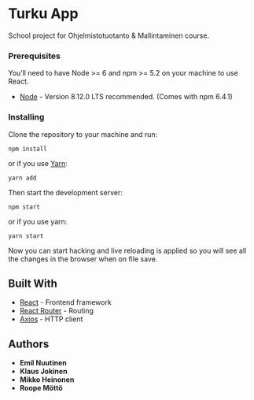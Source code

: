 # Turku App

School project for Ohjelmistotuotanto & Mallintaminen course.

### Prerequisites

You’ll need to have Node >= 6 and npm >= 5.2 on your machine to use React.
* [Node](https://nodejs.org/en/) - Version 8.12.0 LTS recommended. (Comes with npm 6.4.1)

### Installing

Clone the repository to your machine and run:
```
npm install
```
or if you use [Yarn](https://yarnpkg.com/en/):
```
yarn add
```
Then start the development server:
```
npm start
```
or if you use yarn:
```
yarn start
```

Now you can start hacking and live reloading is applied so you will see all the changes in the browser when on file save.

## Built With

* [React](https://reactjs.org/) - Frontend framework
* [React Router](https://reacttraining.com/react-router/web/guides/philosophy) - Routing
* [Axios](https://github.com/axios/axios) - HTTP client


## Authors

* **Emil Nuutinen**
* **Klaus Jokinen**
* **Mikko Heinonen**
* **Roope Möttö**
